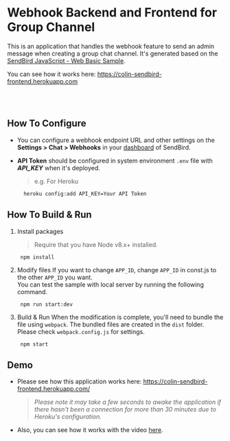 # Webhook Backend and Frontend for Group Channel
This is an application that handles the webhook feature to send an admin message when creating a group chat channel. It's generated based on the [SendBird JavaScript - Web Basic Sample](https://github.com/sendbird/SendBird-JavaScript/tree/master/web-basic-sample).

You can see how it works here: https://colin-sendbird-frontend.herokuapp.com


<br/><br/>
## How To Configure

- You can configure a webhook endpoint URL and other settings on the **Settings > Chat > Webhooks** in your [dashboard](https://dashboard.sendbird.com) of SendBird.

- **API Token** should be configured in system environment `.env` file with ___API_KEY___ when it's deployed.
    >e.g. For Heroku

        heroku config:add API_KEY=Your API Token
        

## How To Build & Run
1. Install packages

   > Require that you have Node v8.x+ installed. 

        npm install


2. Modify files
If you want to change `APP_ID`, change `APP_ID` in const.js to the other `APP_ID` you want.  
You can test the sample with local server by running the following command.  

        npm run start:dev


3. Build & Run
When the modification is complete, you'll need to bundle the file using `webpack`. The bundled files are created in the `dist` folder.  
Please check `webpack.config.js` for settings.    

        npm start


## Demo
- Please see how this application works here: https://colin-sendbird-frontend.herokuapp.com/
    >_Please note it may take a few seconds to awake the application if there hasn't been a connection for more than 30 minutes due to Heroku's configuration._
- Also, you can see how it works with the video [here](http://keyzer.dscloud.me/shared/sendbird_demo.mp4).

